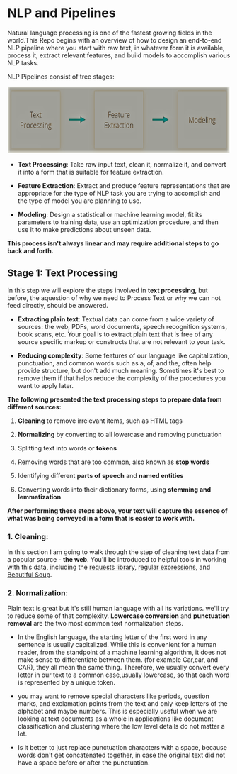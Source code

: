# NLP and Pipelines
 
Natural language processing is one of the fastest growing fields in the world.This Repo begins with an overview of how to design an end-to-end NLP pipeline where you start with raw text, in whatever form it is available, process it, extract relevant features, and build models to accomplish various NLP tasks. 

NLP Pipelines consist of tree stages:

<p align="center">
  <img src="/imgs/1.PNG" alt="" width="500" height="150" >
 </p>
 
   * **Text Processing**: Take raw input text, clean it, normalize it, and convert it into a form that is suitable for feature extraction.
   * **Feature Extraction**: Extract and produce feature representations that are appropriate for the type of NLP task you are trying to accomplish and the type of model you are planning to use.

   * **Modeling**: Design a statistical or machine learning model, fit its parameters to training data, use an optimization procedure, and then use it to make predictions about unseen data.
   
   
**This process isn't always linear and may require additional steps to go back and forth.**

## Stage 1: Text Processing
In this step we will explore the steps involved in **text processing**, but before, the aquestion of why we need to Process Text or why we can not feed directly, should be answered.


 * **Extracting plain text**: Textual data can come from a wide variety of sources: the web, PDFs, word documents, speech recognition systems, book scans, etc. Your goal is to extract plain text that is free of any source specific markup or constructs that are not relevant to your task.
 
 * **Reducing complexity**: Some features of our language like capitalization, punctuation, and common words such as a, of, and the, often help provide structure, but don't add much meaning. Sometimes it's best to remove them if that helps reduce the complexity of the procedures you want to apply later.


**The following presented the text processing steps to prepare data from different sources:**

 1. **Cleaning** to remove irrelevant items, such as HTML tags
 
 2. **Normalizing** by converting to all lowercase and removing punctuation
 
 3. Splitting text into words or **tokens**
 
 4. Removing words that are too common, also known as **stop words**
 
 5. Identifying different **parts of speech** and **named entities**
 
 6. Converting words into their dictionary forms, using **stemming and lemmatization**

**After performing these steps above, your text will capture the essence of what was being conveyed in a form that is easier to work with.**


### 1. Cleaning: 

In this section I am going to walk through the step of cleaning text data from a popular source - **the web**. You'll be introduced to helpful tools in working with this data, including the [requests library](http://docs.python-requests.org/en/master/user/quickstart/#make-a-request), [regular expressions](https://docs.python.org/3/library/re.html), and [Beautiful Soup](https://www.crummy.com/software/BeautifulSoup/bs4/doc/).


### 2. Normalization: 

Plain text is great but it's still human language with all its variations. we'll try to reduce some of that complexity.  **Lowercase conversion** and **punctuation removal** are the two most common text normalization steps.  

*  In the English language, the starting letter of the first word in any sentence is usually capitalized.  While this is convenient for
a human reader, from the standpoint of a machine learning algorithm, it does not make sense to differentiate between them. (for example Car,car, and CAR), they all mean the same thing. Therefore, we usually convert every letter in our text to a common case,usually lowercase, so that each word is represented by a unique token. 

*  you may want to remove special characters like periods, question marks, and exclamation points from the text and only keep letters of the alphabet and maybe numbers. This is especially useful when we are looking at text documents as a whole in applications like document classification and clustering where the low level details do not matter a lot. 

* Is it better to just replace punctuation characters with a space, because words don't get concatenated together, in case the original text did not have a space before or after the punctuation.
